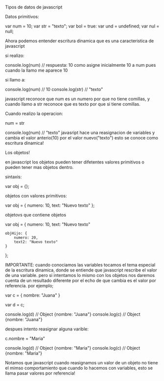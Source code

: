 Tipos de datos de javascript

Datos primitivos: 

var num = 10;
var str = "texto";
var bol = true:
var und = undefined;
var nul = null;

Ahora podemos entender escritura dinamica que es una caracteristica de javascript

si realizo: 

console.log(num)  // respuesta: 10
como asigne inicialmente 10 a num pues cuando la llamo me aparece 10 

si llamo a: 

console.log(num)  // 10 
console.log(str)  // "texto"

javascript reconoce que num es un numero por que no tiene comillas, y cuando llamo a str reconoce que es texto por que si tiene comillas. 

Cuando realizo la operacion: 

num = str

console.log(num)  // "texto"
javasript hace una reasignacion de variables y cambia el valor anterio(10) por el valor nuevo("texto")
esto se conoce como escritura dinamica! 



Los objetos! 

en javascript los objetos pueden tener difetentes valores primitivos o pueden tener mas objetos dentro. 

sintaxis: 

var obj = {};

objetos con valores primitivos: 

var obj = {
    numero: 10,
    text: "Nuevo texto"
};

objetovs que contiene objetos

var obj = {
    numero: 10,
    text: "Nuevo texto"

    objHijo: {
        numero: 20, 
        text2: "Nuevo texto"
    }
};

IMPORTANTE: cuando conociamos las variables tocamos el tema especial de la escritura dinamica, donde se entiende que javascript rescribe el valor de una variable. pero si intentamos lo mismo con los objetos nos daremos cuenta de un resultado diferente por el echo de que cambia es el valor por referencia. por ejemplo; 

var c = {
    nombre: "Juana"
}

var d = c;

console.log(d)  // Object {nombre: "Juana"}
console.log(c)  // Object {nombre: "Juana"}

despues intento reasignar alguna varible: 

c.nombre = "Maria"

console.log(d)  // Object {nombre: "Maria"}
console.log(c)  // Object {nombre: "Maria"}

Notamos que javascript cuando reasignamos un valor de un objeto no tiene el mimso comportamiento que cuando lo hacemos con variables, esto se llama pasar valores por referencia!



